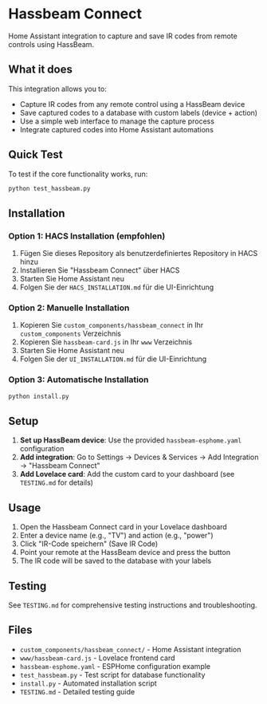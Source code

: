 # Hassbeam Connect

Home Assistant integration to capture and save IR codes from remote controls using HassBeam.

## What it does

This integration allows you to:
- Capture IR codes from any remote control using a HassBeam device
- Save captured codes to a database with custom labels (device + action)
- Use a simple web interface to manage the capture process
- Integrate captured codes into Home Assistant automations

## Quick Test

To test if the core functionality works, run:

```bash
python test_hassbeam.py
```

## Installation

### Option 1: HACS Installation (empfohlen)
1. Fügen Sie dieses Repository als benutzerdefiniertes Repository in HACS hinzu
2. Installieren Sie "Hassbeam Connect" über HACS
3. Starten Sie Home Assistant neu
4. Folgen Sie der `HACS_INSTALLATION.md` für die UI-Einrichtung

### Option 2: Manuelle Installation
1. Kopieren Sie `custom_components/hassbeam_connect` in Ihr `custom_components` Verzeichnis
2. Kopieren Sie `hassbeam-card.js` in Ihr `www` Verzeichnis  
3. Starten Sie Home Assistant neu
4. Folgen Sie der `UI_INSTALLATION.md` für die UI-Einrichtung

### Option 3: Automatische Installation
```bash
python install.py
```

## Setup

1. **Set up HassBeam device**: Use the provided `hassbeam-esphome.yaml` configuration
2. **Add integration**: Go to Settings → Devices & Services → Add Integration → "Hassbeam Connect"
3. **Add Lovelace card**: Add the custom card to your dashboard (see `TESTING.md` for details)

## Usage

1. Open the Hassbeam Connect card in your Lovelace dashboard
2. Enter a device name (e.g., "TV") and action (e.g., "power")
3. Click "IR-Code speichern" (Save IR Code)
4. Point your remote at the HassBeam device and press the button
5. The IR code will be saved to the database with your labels

## Testing

See `TESTING.md` for comprehensive testing instructions and troubleshooting.

## Files

- `custom_components/hassbeam_connect/` - Home Assistant integration
- `www/hassbeam-card.js` - Lovelace frontend card
- `hassbeam-esphome.yaml` - ESPHome configuration example
- `test_hassbeam.py` - Test script for database functionality
- `install.py` - Automated installation script
- `TESTING.md` - Detailed testing guide
